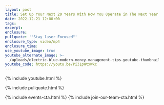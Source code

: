 ```yaml
---
layout: post
title: Set Up Your Next 20 Years With How You Operate in The Next Year
date: 2022-12-21 12:00:00
tags:
excerpt:
enclosure:
pullquote: '"Stay laser Focused"'
enclosure_type: video/mp4
enclosure_time:
use_youtube_image: true
youtube_alternate_image: >-
  /uploads/electric-blue-modern-money-management-tips-youtube-thumbnails-copy.png
youtube_code: https://youtu.be/Pi31pWtxWkc
---
```

{% include youtube.html %}

{% include pullquote.html %}

{% include events-cta.html %} {% include join-our-team-cta.html %}
